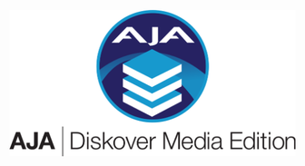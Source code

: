 <p align="center">
<img src="images/logo_and_icon_aja_diskover_media_edition_for_light_background.png" width="700">
</p>
